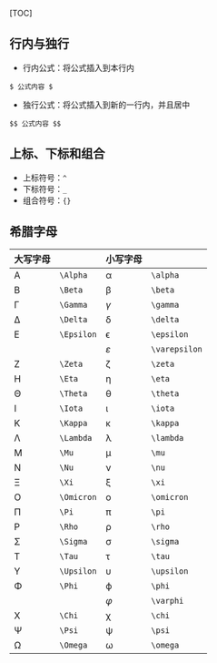 [TOC]

## 行内与独行

* 行内公式：将公式插入到本行内
```
$ 公式内容 $
```
* 独行公式：将公式插入到新的一行内，并且居中
```
$$ 公式内容 $$
```
## 上标、下标和组合

* 上标符号：`^`
* 下标符号：`_`
* 组合符号：`{}`

## 希腊字母
| 大写字母 |            | 小写字母      |               |
| -------- | ---------- | ------------- | ------------- |
| A        | `\Alpha`   | α             | `\alpha`      |
| B        | `\Beta`    | β             | `\beta`       |
| Γ        | `\Gamma`   | $\gamma$      | `\gamma`      |
| Δ        | `\Delta`   | δ             | `\delta`      |
| E        | `\Epsilon` | ϵ             | `\epsilon`    |
|          |            | $\varepsilon$ | `\varepsilon` |
| Z        | `\Zeta`    | ζ             | `\zeta`       |
| H        | `\Eta`     | η             | `\eta`        |
| Θ        | `\Theta`   | θ             | `\theta`      |
| I        | `\Iota`    | ι             | `\iota`       |
| K        | `\Kappa`   | κ             | `\kappa`      |
| Λ        | `\Lambda`  | λ             | `\lambda`     |
| M        | `\Mu`      | μ             | `\mu`         |
| N        | `\Nu`      | ν             | `\nu`         |
| Ξ        | `\Xi`      | ξ             | `\xi`         |
| O        | `\Omicron` | ο             | `\omicron`    |
| Π        | `\Pi`      | π             | `\pi`         |
| P        | `\Rho`     | ρ             | `\rho`        |
| Σ        | `\Sigma`   | σ             | `\sigma`      |
| T        | `\Tau`     | τ             | `\tau`        |
| Υ        | `\Upsilon` | υ             | `\upsilon`    |
| Φ        | `\Phi`     | ϕ             | `\phi`        |
|          |            | $\varphi$     | `\varphi`     |
| X        | `\Chi`     | χ             | `\chi`        |
| Ψ        | `\Psi`     | ψ             | `\psi`        |
| Ω        | `\Omega`   | ω             | `\omega`      |

